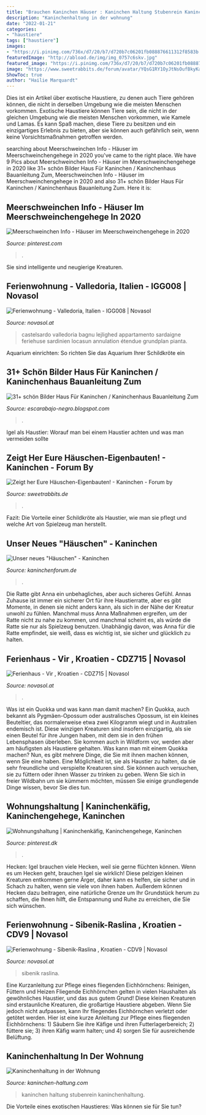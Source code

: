 ```yaml
---
title: "Brauchen Kaninchen Häuser : Kaninchen Haltung Stubenrein Kaninchenhaltung"
description: "Kaninchenhaltung in der wohnung"
date: "2022-01-21"
categories:
- "haustiere"
tags: ["haustiere"]
images:
- "https://i.pinimg.com/736x/d7/20/b7/d720b7c06201fb088876611312f8583b.jpg"
featuredImage: "http://abload.de/img/img_0757c6skv.jpg"
featured_image: "https://i.pinimg.com/736x/d7/20/b7/d720b7c06201fb088876611312f8583b.jpg"
image: "https://www.sweetrabbits.de/forum/avatar/YQsG1RY1OyJtNsOufBkyKa.jpg"
ShowToc: true
author: "Hailie Marquardt"
---
```



Dies ist ein Artikel über exotische Haustiere, zu denen auch Tiere gehören können, die nicht in derselben Umgebung wie die meisten Menschen vorkommen.
Exotische Haustiere können Tiere sein, die nicht in der gleichen Umgebung wie die meisten Menschen vorkommen, wie Kamele und Lamas. Es kann Spaß machen, diese Tiere zu besitzen und ein einzigartiges Erlebnis zu bieten, aber sie können auch gefährlich sein, wenn keine Vorsichtsmaßnahmen getroffen werden.

	

		
searching about Meerschweinchen Info - Häuser im Meerschweinchengehege in 2020 you've came to the right place. We have 9 Pics about Meerschweinchen Info - Häuser im Meerschweinchengehege in 2020 like 31+ schön Bilder Haus Für Kaninchen / Kaninchenhaus Bauanleitung Zum, Meerschweinchen Info - Häuser im Meerschweinchengehege in 2020 and also 31+ schön Bilder Haus Für Kaninchen / Kaninchenhaus Bauanleitung Zum. Here it is:
		
    
## Meerschweinchen Info - Häuser Im Meerschweinchengehege In 2020

<img loading=lazy src="https://i.pinimg.com/736x/d7/20/b7/d720b7c06201fb088876611312f8583b.jpg" onerror="this.onerror=null;this.src='https://tse1.mm.bing.net/th?id=OIP.EkG2JjOJnrgPyePBxLu2YQHaEQ&amp;pid=15.1';" alt="Meerschweinchen Info - Häuser im Meerschweinchengehege in 2020">

_Source: pinterest.com_

>. 

	

Sie sind intelligente und neugierige Kreaturen.

    
## Ferienwohnung - Valledoria, Italien - IGG008 | Novasol

<img loading=lazy src="https://image.novasol.com/pic/1024/igg/202101140958/igg008_associated_03.jpg" onerror="this.onerror=null;this.src='https://tse1.mm.bing.net/th?id=OIP.9A9DWedXzsBcJ9LET58aeAHaEt&amp;pid=15.1';" alt="Ferienwohnung - Valledoria, Italien - IGG008 | Novasol">

_Source: novasol.at_

>castelsardo valledoria bagnu lejlighed appartamento sardaigne feriehuse sardinien locasun annulation étendue grundplan pianta. 

	

Aquarium einrichten: So richten Sie das Aquarium Ihrer Schildkröte ein

    
## 31+ Schön Bilder Haus Für Kaninchen / Kaninchenhaus Bauanleitung Zum

<img loading=lazy src="https://www.duvoplus.com/sites/default/files/styles/square_polaroid_full_width/public/paragraph/polaroid/52623676_m.jpg?itok=Fzl7AUaZ" onerror="this.onerror=null;this.src='https://tse4.mm.bing.net/th?id=OIP.clthMiEZNDoTcWlkswav8AHaHa&amp;pid=15.1';" alt="31+ schön Bilder Haus Für Kaninchen / Kaninchenhaus Bauanleitung Zum">

_Source: escarabajo-negro.blogspot.com_

>. 

	

Igel als Haustier: Worauf man bei einem Haustier achten und was man vermeiden sollte

    
## Zeigt Her Eure Häuschen-Eigenbauten! - Kaninchen - Forum By

<img loading=lazy src="https://www.sweetrabbits.de/forum/avatar/YQsG1RY1OyJtNsOufBkyKa.jpg" onerror="this.onerror=null;this.src='https://tse4.mm.bing.net/th?id=OIP.2nBdETQH6HmXaUvKC3WnaQAAAA&amp;pid=15.1';" alt="Zeigt her Eure Häuschen-Eigenbauten! - Kaninchen - Forum by">

_Source: sweetrabbits.de_

>. 

	

Fazit: Die Vorteile einer Schildkröte als Haustier, wie man sie pflegt und welche Art von Spielzeug man herstellt.

    
## Unser Neues &quot;Häuschen&quot; - Kaninchen

<img loading=lazy src="http://abload.de/img/img_0757c6skv.jpg" onerror="this.onerror=null;this.src='https://tse4.mm.bing.net/th?id=OIP.9-FLRAeoN2NRTfQMdCJgPgHaE8&amp;pid=15.1';" alt="Unser neues &quot;Häuschen&quot; - Kaninchen">

_Source: kaninchenforum.de_

>. 

	

Die Ratte gibt Anna ein unbehagliches, aber auch sicheres Gefühl.
Annas Zuhause ist immer ein sicherer Ort für ihre Haustierratte, aber es gibt Momente, in denen sie nicht anders kann, als sich in der Nähe der Kreatur unwohl zu fühlen. Manchmal muss Anna Maßnahmen ergreifen, um der Ratte nicht zu nahe zu kommen, und manchmal scheint es, als würde die Ratte sie nur als Spielzeug benutzen. Unabhängig davon, was Anna für die Ratte empfindet, sie weiß, dass es wichtig ist, sie sicher und glücklich zu halten.

    
## Ferienhaus - Vir , Kroatien - CDZ715 | Novasol

<img loading=lazy src="https://image.novasol.com/pic/1024/cdz/201607271655/cdz715_outdoor_01.jpg" onerror="this.onerror=null;this.src='https://tse4.mm.bing.net/th?id=OIP.vFw6PBVLhbSflpf0HLAxtgHaEt&amp;pid=15.1';" alt="Ferienhaus - Vir , Kroatien - CDZ715 | Novasol">

_Source: novasol.at_

>. 

	

Was ist ein Quokka und was kann man damit machen?
Ein Quokka, auch bekannt als Pygmäen-Opossum oder australisches Opossum, ist ein kleines Beuteltier, das normalerweise etwa zwei Kilogramm wiegt und in Australien endemisch ist. Diese winzigen Kreaturen sind insofern einzigartig, als sie einen Beutel für ihre Jungen haben, mit dem sie in den frühen Lebensphasen überleben. Sie kommen auch in Wildform vor, werden aber am häufigsten als Haustiere gehalten.
Was kann man mit einem Quokka machen? Nun, es gibt mehrere Dinge, die Sie mit ihnen machen können, wenn Sie eine haben. Eine Möglichkeit ist, sie als Haustier zu halten, da sie sehr freundliche und verspielte Kreaturen sind. Sie können auch versuchen, sie zu füttern oder ihnen Wasser zu trinken zu geben. Wenn Sie sich in freier Wildbahn um sie kümmern möchten, müssen Sie einige grundlegende Dinge wissen, bevor Sie dies tun.

    
## Wohnungshaltung | Kaninchenkäfig, Kaninchengehege, Kaninchen

<img loading=lazy src="https://i.pinimg.com/originals/0b/b3/c0/0bb3c099b1fbbf3a4457b1c8879e433a.jpg" onerror="this.onerror=null;this.src='https://tse1.mm.bing.net/th?id=OIP.PUSqCgTn-QXHHEkcZq4gGwHaFj&amp;pid=15.1';" alt="Wohnungshaltung | Kaninchenkäfig, Kaninchengehege, Kaninchen">

_Source: pinterest.dk_

>. 

	

Hecken: Igel brauchen viele Hecken, weil sie gerne flüchten können.
Wenn es um Hecken geht, brauchen Igel sie wirklich! Diese pelzigen kleinen Kreaturen entkommen gerne Ärger, daher kann es helfen, sie sicher und in Schach zu halten, wenn sie viele von ihnen haben. Außerdem können Hecken dazu beitragen, eine natürliche Grenze um Ihr Grundstück herum zu schaffen, die Ihnen hilft, die Entspannung und Ruhe zu erreichen, die Sie sich wünschen.

    
## Ferienwohnung - Sibenik-Raslina , Kroatien - CDV9 | Novasol

<img loading=lazy src="https://image.novasol.com/pic/1024/cdv/201504191624/cdv906_outdoor_01.jpg" onerror="this.onerror=null;this.src='https://tse4.mm.bing.net/th?id=OIP.0ZFPxiRCkt-H69fPFMKSRgHaEt&amp;pid=15.1';" alt="Ferienwohnung - Sibenik-Raslina , Kroatien - CDV9 | Novasol">

_Source: novasol.at_

>sibenik raslina. 

	

Eine Kurzanleitung zur Pflege eines fliegenden Eichhörnchens: Reinigen, Füttern und Heizen
Fliegende Eichhörnchen gelten in vielen Haushalten als gewöhnliches Haustier, und das aus gutem Grund! Diese kleinen Kreaturen sind erstaunliche Kreaturen, die großartige Haustiere abgeben. Wenn Sie jedoch nicht aufpassen, kann Ihr fliegendes Eichhörnchen verletzt oder getötet werden. Hier ist eine kurze Anleitung zur Pflege eines fliegenden Eichhörnchens: 1) Säubern Sie ihre Käfige und ihren Futterlagerbereich; 2) füttere sie; 3) ihren Käfig warm halten; und 4) sorgen Sie für ausreichende Belüftung.

    
## Kaninchenhaltung In Der Wohnung

<img loading=lazy src="https://www.kaninchen-haltung.com/wp-content/uploads/2017/07/stubenrein-wohnung-1024x657.jpg" onerror="this.onerror=null;this.src='https://tse2.mm.bing.net/th?id=OIP.RTzPXUwh7aqxEUV5YxHqGQHaEw&amp;pid=15.1';" alt="Kaninchenhaltung in der Wohnung">

_Source: kaninchen-haltung.com_

>kaninchen haltung stubenrein kaninchenhaltung. 

	

Die Vorteile eines exotischen Haustieres: Was können sie für Sie tun?

